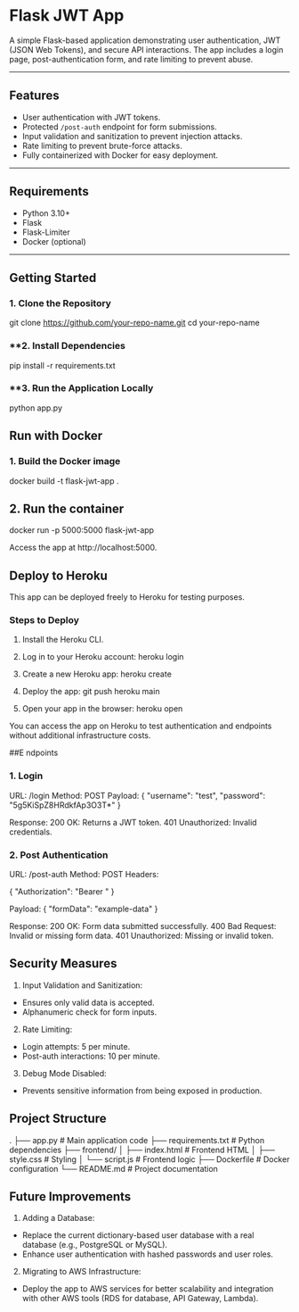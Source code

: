 # Flask JWT App

A simple Flask-based application demonstrating user authentication, JWT (JSON Web Tokens), and secure API interactions. The app includes a login page, post-authentication form, and rate limiting to prevent abuse.

---

## **Features**
- User authentication with JWT tokens.
- Protected `/post-auth` endpoint for form submissions.
- Input validation and sanitization to prevent injection attacks.
- Rate limiting to prevent brute-force attacks.
- Fully containerized with Docker for easy deployment.

---

## **Requirements**
- Python 3.10+
- Flask
- Flask-Limiter
- Docker (optional)

---

## **Getting Started**

### **1. Clone the Repository**
git clone https://github.com/your-repo-name.git
cd your-repo-name


### **2. Install Dependencies
pip install -r requirements.txt


### **3. Run the Application Locally
python app.py


## Run with Docker

### 1. Build the Docker image
docker build -t flask-jwt-app .

## 2. Run the container
docker run -p 5000:5000 flask-jwt-app

Access the app at http://localhost:5000.


## Deploy to Heroku
This app can be deployed freely to Heroku for testing purposes.

### Steps to Deploy

1. Install the Heroku CLI.
2. Log in to your Heroku account:
heroku login

3. Create a new Heroku app:
heroku create

4. Deploy the app:
git push heroku main

5. Open your app in the browser:
heroku open

You can access the app on Heroku to test authentication and endpoints without additional infrastructure costs.

##E ndpoints
### 1. Login
URL: /login
Method: POST
Payload:
{
  "username": "test",
  "password": "5g5KiSpZ8HRdkfAp3O3T*"
}

Response:
200 OK: Returns a JWT token.
401 Unauthorized: Invalid credentials.

### 2. Post Authentication
URL: /post-auth
Method: POST
Headers:

{
  "Authorization": "Bearer <your-token>"
}


Payload: 
{
  "formData": "example-data"
}


Response:
200 OK: Form data submitted successfully.
400 Bad Request: Invalid or missing form data.
401 Unauthorized: Missing or invalid token.


## Security Measures
1. Input Validation and Sanitization:
- Ensures only valid data is accepted.
- Alphanumeric check for form inputs.

2. Rate Limiting:
- Login attempts: 5 per minute.
- Post-auth interactions: 10 per minute.

3. Debug Mode Disabled:
- Prevents sensitive information from being exposed in production.


## Project Structure
.
├── app.py               # Main application code
├── requirements.txt     # Python dependencies
├── frontend/
│   ├── index.html       # Frontend HTML
│   ├── style.css        # Styling
│   └── script.js        # Frontend logic
├── Dockerfile           # Docker configuration
└── README.md            # Project documentation


## Future Improvements
1. Adding a Database:
- Replace the current dictionary-based user database with a real database (e.g., PostgreSQL or MySQL).
- Enhance user authentication with hashed passwords and user roles.

2. Migrating to AWS Infrastructure:
- Deploy the app to AWS services for better scalability and integration with other AWS tools (RDS for database, API Gateway, Lambda).
